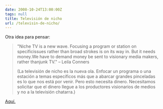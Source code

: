 ```yaml
---
date: 2008-10-24T13:00:00Z
tags: null
title: Televisión de nicho
url: /televisin-de-nicho/
---
```


<div xmlns="http://www.w3.org/1999/xhtml">Otra idea para pensar:<blockquote>"Niche TV is a new wave. Focusing a program or station on specificissues rather than broad strokes is on its way in. But it needs money.We have to demand money be sent to visionary media makers, rather thanjunk TV." –  Leila Conners(La televisión de nicho es la nueva ola. Enfocar un programa o una estación a temas específicos más que a abarcar grandes pinceladas es lo que nos está por venir. Pero esto necesita dinero. Necesitamos solicitar que el dinero llegue a los productores visionarios de medios y no a la televisión chatarra.)</blockquote><a href="http://www.treehugger.com/files/2008/10/bioneers-how-to-use-digital-media-as-environmental-activism.php">Aquí.</a></div>